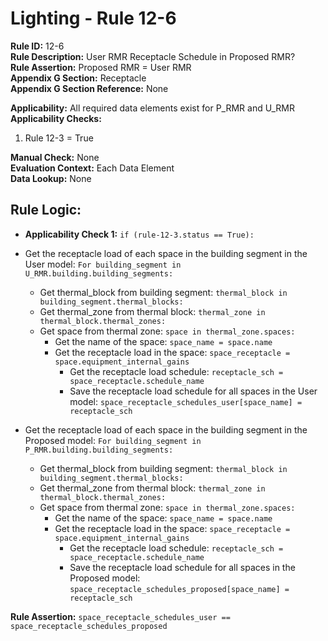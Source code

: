 
# Lighting - Rule 12-6

**Rule ID:** 12-6  
**Rule Description:** User RMR Receptacle Schedule in Proposed RMR?  
**Rule Assertion:** Proposed RMR = User RMR  
**Appendix G Section:** Receptacle  
**Appendix G Section Reference:** None  

**Applicability:** All required data elements exist for P_RMR and U_RMR  
**Applicability Checks:**  

  1. Rule 12-3 = True  

**Manual Check:** None  
**Evaluation Context:** Each Data Element  
**Data Lookup:** None  

## Rule Logic:  

- **Applicability Check 1:** ```if (rule-12-3.status == True):```
- Get the receptacle load of each space in the building segment in the User model: ```For building_segment in U_RMR.building.building_segments:```  
  - Get thermal_block from building segment: ```thermal_block in building_segment.thermal_blocks:```
  - Get thermal_zone from thermal block: ```thermal_zone in thermal_block.thermal_zones:```
  - Get space from thermal zone: ```space in thermal_zone.spaces:```  
    - Get the name of the space: ```space_name = space.name```
    - Get the receptacle load in the space: ```space_receptacle = space.equipment_internal_gains```
      - Get the receptacle load schedule: ```receptacle_sch = space_receptacle.schedule_name```
      - Save the receptacle load schedule for all spaces in the User model: ```space_receptacle_schedules_user[space_name] = receptacle_sch```

- Get the receptacle load of each space in the building segment in the Proposed model: ```For building_segment in P_RMR.building.building_segments:```  
  - Get thermal_block from building segment: ```thermal_block in building_segment.thermal_blocks:```
  - Get thermal_zone from thermal block: ```thermal_zone in thermal_block.thermal_zones:```
  - Get space from thermal zone: ```space in thermal_zone.spaces:```  
    - Get the name of the space: ```space_name = space.name```
    - Get the receptacle load in the space: ```space_receptacle = space.equipment_internal_gains```
      - Get the receptacle load schedule: ```receptacle_sch = space_receptacle.schedule_name```
      - Save the receptacle load schedule for all spaces in the Proposed model: ```space_receptacle_schedules_proposed[space_name] = receptacle_sch```

**Rule Assertion:** ```space_receptacle_schedules_user == space_receptacle_schedules_proposed```  
